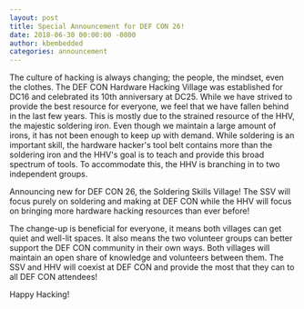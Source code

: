 ```yaml
---
layout: post
title: Special Announcement for DEF CON 26!
date: 2018-06-30 00:00:00 -0000
author: kbembedded
categories: announcement
---
```


The culture of hacking is always changing; the people, the mindset, even the clothes. The DEF CON Hardware Hacking Village was established for DC16 and celebrated its 10th anniversary at DC25. While we have strived to provide the best resource for everyone, we feel that we have fallen behind in the last few years. This is mostly due to the strained resource of the HHV, the majestic soldering iron. Even though we maintain a large amount of irons, it has not been enough to keep up with demand. While soldering is an important skill, the hardware hacker's tool belt contains more than the soldering iron and the HHV's goal is to teach and provide this broad spectrum of tools. To accommodate this, the HHV is branching in to two independent groups.

Announcing new for DEF CON 26, the Soldering Skills Village! The SSV will focus purely on soldering and making at DEF CON while the HHV will focus on bringing more hardware hacking resources than ever before!

The change-up is beneficial for everyone, it means both villages can get quiet and well-lit spaces. It also means the two volunteer groups can better support the DEF CON community in their own ways. Both villages will maintain an open share of knowledge and volunteers between them. The SSV and HHV will coexist at DEF CON and provide the most that they can to all DEF CON attendees!

Happy Hacking!